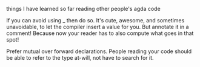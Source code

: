 things I have learned so far reading other people's agda code

If you can avoid using _ then do so.
It's cute, awesome, and sometimes unavoidable, to let the compiler insert a value for you. But annotate it in a comment! Because now your reader has to also compute what goes in that spot!

Prefer mutual over forward declarations. People reading your code should be able to refer to the type at-will, not have to search for it.